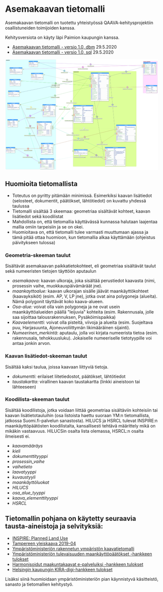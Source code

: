 # Asemakaavan tietomalli

Asemakaavan tietomalli on tuotettu yhteistyössä QAAVA-kehitysprojektiin osallistuneiden toimijoiden kanssa. 

Kehitysversiota on käyty läpi Paimion kaupungin kanssa.
- [Asemakaavan tietomalli - versio 1.0, dbm](tietomalli_luonnos.dbm) 29.5.2020
- [Asemakaavan tietomalli - versio 1.0, sql](tietomalli_luonnos.sql) 29.5.2020

<img src="tietomalli_luonnos.png" width="500"/>

## Huomioita tietomallista

- Toteutus on pyritty pitämään minimissä. Esimerkiksi kaavan lisätiedot (selosteet, dokumentit, päätökset, lähtötiedot) on kuvattu yhdessä taulussa
- Tietomalli sisältää 3 skeemaa: geometriaa sisältävät kohteet, kaavan lisätiedot sekä koodilistat
- Mahdollista on, että tietomallia käyttävässä kunnassa halutaan laajentaa mallia omiin tarpeisiin ja se on okei.
- Huomioitava on, että tietomalli tulee varmasti muuttumaan ajassa ja tämä pitää ottaa huomioon, kun tietomallia alkaa käyttämään (ohjeistus päivitykseen tulossa)

### Geometria-skeeman taulut

Sisältävät asemakaavan paikkatietokohteet, eli geometriaa sisältävät taulut sekä numeeristen tietojen täyttöön aputaulun

- *asemakaava:* kaavan ulkoraja, joka sisältää perustiedot kaavasta (nimi, prosessin vaihe, muokkauspäivämäräät jne).
- *maankayttoalue:* kaavan ulkorajan sisälle jäävät maankäyttökohteet (kaavayksiköt) (esim. AP, V, LP jne), jotka ovat aina polygoneja (alueita). Nämä polygonit täyttävät koko kaava-alueen. 
- *Osa-alue:* voivat olla vain polygoneja ja ne ovat usein maankäyttöalueiden päällä "leijuvia" kohteita (esim. Rakennusala, jolle saa sijoittaa talousrakennuksen, Pysäköimispaikka)
- *Kaavaelementti:* voivat olla pisteitä, viivoja ja alueita (esim. Suojeltava puu, Harjasuunta, Ajoneuvoliittymän likimääräinen sijainti).
- *Numeerinen_merkintä*: aputaulu, jolla voi kirjata numeerista tietoa (esim. rakennusala, tehokkuusluku). Jokaiselle numeeriselle tietotyypille voi antaa jonkin arvon. 

### Kaavan lisätiedot-skeeman taulut

Sisältää kaksi taulua, joissa kaavaan liittyviä tietoja. 

- *dokumentti:* erilaiset liitetiedostot, päätökset, lähtötiedot
- *taustakartta:* virallinen kaavan taustakartta (linkki aineistoon tai lähteeseen)

### Koodilista-skeeman taulut

Sisältää koodilistoja, jotka voidaan liittää geometriaa sisältäviin kohteisiin tai kaavan lisätietotauluihin (osa listoista haettu suoraan YM:n tietomallista, jatkossa Suomi.fi-palvelun sanastosta). HILUCS ja HSRCL tulevat INSPIRE:n maankäyttöpäätösten koodilistalta, kansallisesti tehtävä määrittely mikä on mikäkin vastaavuus. HILUCSin osalta lista olemassa, HSRCL:n osalta ilmeisesti ei.

- *kaavamääräys*
- *kieli*
- *dokumenttityyppi*
- *prosessin_vaihe*
- *vaihetieto*
- *laavatyyppi*
- *kuvaustyyli*
- *maankäyttöluokat*
- *HILUCS*
- *osa_alue_tyyppi*
- *kaava_elementtityyppi*
- *HSRCL*

## Tietomallin pohjana on käytetty seuraavia tausta-aineistoja ja selvityksiä:

- [INSPIRE: Planned Land Use](https://inspire.ec.europa.eu/data-model/approved/r4618-ir/html/index.htm?goto=2:3:10:1:4:8445)
- [Tampereen yleiskaava 2019-04](https://github.com/GispoCoding/Tampere-KDYK/blob/master/database_model/2019-04-19-avoin_yleiskaava.png)
- [Ympäristöministeriön rakennetun ympäristön kaavatietomalli](https://github.com/YM-rakennettu-ymparisto/kaavatietomalli/blob/master/uml/Kaavoituksen_kansallinen_tietomalli_14062019.pdf)
- [Ympäristöministeriön tulevaisuuden maankäyttöpäätökset -hankkeen tulokset](http://julkaisut.valtioneuvosto.fi/handle/10024/162107)
- [Harmonisoidut maakuntakaavat e-palveluiksi -hankkeen tulokset](https://www.lounaistieto.fi/maakuntakaavat/)
- [Helsingin kaupungin KIRA-digi-hankkeen tulokset](https://www.avoindata.fi/data/fi/dataset/kiradigi_helsingin-asemakaavat-yhteisena-tietovarantona/resource/0e35451b-862e-4a1a-b3f9-15f03db7466b?inner_span=True)

Lisäksi siinä huomioidaan ympäristöministeriön pian käynnistyvä käsitteistö, sanasto ja tietomallien kehitystyö. 
